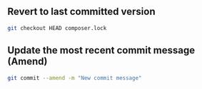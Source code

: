 ## Revert to last committed version
```sh
git checkout HEAD composer.lock
```
## Update the most recent commit message (Amend)
```sh
git commit --amend -m "New commit message"
```
